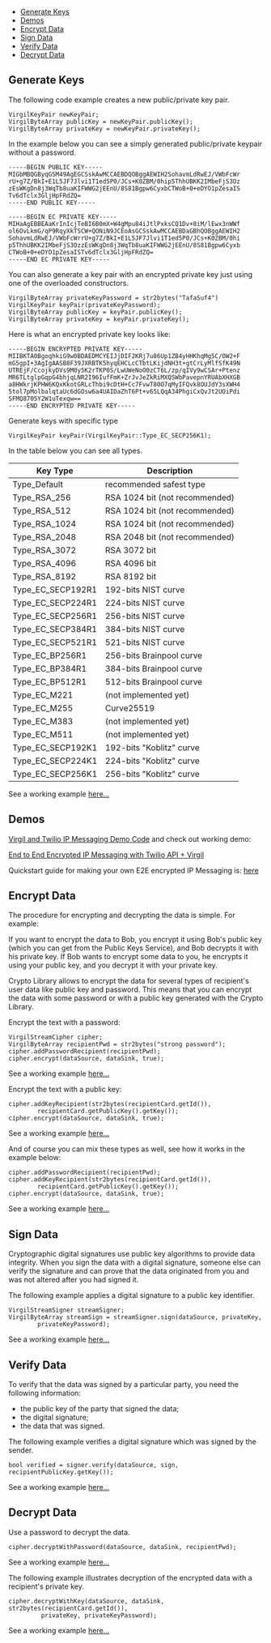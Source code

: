 
- [Generate Keys](#generate-keys)
- [Demos](#demos)
- [Encrypt Data](#encrypt-data)
- [Sign Data](#sign-data)
- [Verify Data](#verify-data)
- [Decrypt Data](#decrypt-data)

## Generate Keys

The following code example creates a new public/private key pair.

``` {.cpp}
VirgilKeyPair newKeyPair;
VirgilByteArray publicKey = newKeyPair.publicKey();
VirgilByteArray privateKey = newKeyPair.privateKey();
```
In the example below you can see a simply generated public/private keypair without a password.

```
-----BEGIN PUBLIC KEY-----
MIGbMBQGByqGSM49AgEGCSskAwMCCAEBDQOBggAEWIH2SohavmLdRwEJ/VWbFcWr
rU+g7Z/BkI+E1L5JF7Jlvi1T1ed5P0/JCs+K0ZBM/0hip5ThhUBKK2IMbeFjS3Oz
zEsWKgDn8j3WqTb8uaKIFWWG2jEEnU/8S81Bgpw6CyxbCTWoB+0+eDYO1pZesaIS
Tv6dTclx3GljHpFRdZQ=
-----END PUBLIC KEY-----

-----BEGIN EC PRIVATE KEY-----
MIHaAgEBBEAaKrInIcjTeBI6B0mX+W4gMpu84iJtlPxksCQ1Dv+8iM/lEwx3nWWf
ol6OvLkmG/qP9RqyXkTSCW+QONiN9JCEoAsGCSskAwMCCAEBDaGBhQOBggAEWIH2
SohavmLdRwEJ/VWbFcWrrU+g7Z/BkI+E1L5JF7Jlvi1T1ed5P0/JCs+K0ZBM/0hi
p5ThhUBKK2IMbeFjS3OzzEsWKgDn8j3WqTb8uaKIFWWG2jEEnU/8S81Bgpw6Cyxb
CTWoB+0+eDYO1pZesaISTv6dTclx3GljHpFRdZQ=
-----END EC PRIVATE KEY-----
```
You can also generate a key pair with an encrypted private key just using one of the overloaded constructors.

``` {.cpp}
VirgilByteArray privateKeyPassword = str2bytes("TafaSuf4")
VirgilKeyPair keyPair(privateKeyPassword);
VirgilByteArray publicKey = keyPair.publicKey();
VirgilByteArray privateKey = keyPair.privateKey();
```

Here is what an encrypted private key looks like:

```
-----BEGIN ENCRYPTED PRIVATE KEY-----
MIIBKTA0BgoqhkiG9w0BDAEDMCYEIJjDIF2KRj7u86Up1ZB4yHHKhqMg5C/OW2+F
mG5gpI+3AgIgAASB8F39JXRBTK5hyqEHCLcCTbtLKijdNH3t+gtCrLyMlfSfK49N
UTREjF/CcojkyDVs9M0y5K2rTKP0S/LwUWeNoO0zCT6L/zp/qIVy9wCSAr+Ptenz
MR6TLtglpGqpG4bhjqLNR2I96IufFmK+ZrJvJeZkRiMXQSWbPavepnYRUAbXHXGB
a8HWkrjKPHW6KQxKkotGRLcThbi9cDtH+Cc7FvwT80O7qMyIFQvk8OUJdY3sXWH4
5tol7pMolbalqtaUc6dGOsw6a4UAIDaZhT6Pt+v65LQqA34PhgiCxQvJt2UOiPdi
SFMQ8705Y2W1uTexqw==
-----END ENCRYPTED PRIVATE KEY-----
```

Generate keys with specific type

``` {.cpp}
VirgilKeyPair keyPair(VirgilKeyPair::Type_EC_SECP256K1);
```

In the table below you can see all types.

| Key Type          | Description                    |
|-------------------|--------------------------------|
| Type_Default      | recommended safest type        |
| Type_RSA_256      | RSA 1024 bit (not recommended) |
| Type_RSA_512      | RSA 1024 bit (not recommended) |
| Type_RSA_1024     | RSA 1024 bit (not recommended) |
| Type_RSA_2048     | RSA 2048 bit (not recommended) |
| Type_RSA_3072     | RSA 3072 bit                   |
| Type_RSA_4096     | RSA 4096 bit                   |
| Type_RSA_8192     | RSA 8192 bit                   |
| Type_EC_SECP192R1 | 192-bits NIST curve            |
| Type_EC_SECP224R1 | 224-bits NIST curve            |
| Type_EC_SECP256R1 | 256-bits NIST curve            |
| Type_EC_SECP384R1 | 384-bits NIST curve            |
| Type_EC_SECP521R1 | 521-bits NIST curve            |
| Type_EC_BP256R1   | 256-bits Brainpool curve       |
| Type_EC_BP384R1   | 384-bits Brainpool curve       |
| Type_EC_BP512R1   | 512-bits Brainpool curve       |
| Type_EC_M221      | (not implemented yet)          |
| Type_EC_M255      | Curve25519                     |
| Type_EC_M383      | (not implemented yet)          |
| Type_EC_M511      | (not implemented yet)          |
| Type_EC_SECP192K1 | 192-bits "Koblitz" curve       |
| Type_EC_SECP224K1 | 224-bits "Koblitz" curve       |
| Type_EC_SECP256K1 | 256-bits "Koblitz" curve       |

See a working example [here...](https://github.com/VirgilSecurity/virgil-sdk-cpp/blob/master/examples/src/keygen.cxx)

## Demos

[Virgil and Twilio IP Messaging Demo Code](https://github.com/VirgilSecurity/virgil-demo-twilio) and check out working demo:

[End to End Encrypted IP Messaging with Twilio API + Virgil](http://virgil-twilio-demo.azurewebsites.net/)

Quickstart guide for making your own E2E encrypted IP Messaging is: [here](https://github.com/VirgilSecurity/virgil-demo-twilio/tree/master/ip-messaging)

## Encrypt Data

The procedure for encrypting and decrypting the data is simple. For example:

If you want to encrypt the data to Bob, you encrypt it using Bob's public key (which you can get from the Public Keys Service), and Bob decrypts it with his private key. If Bob wants to encrypt some data to you, he encrypts it using your public key, and you decrypt it with your private key.

Crypto Library allows to encrypt the data for several types of recipient's user data like public key and password. This means that you can encrypt the data with some password or with a public key generated with the Crypto Library.

Encrypt the text with a password:

``` {.cpp}
VirgilStreamCipher cipher;
VirgilByteArray recipientPwd = str2bytes("strong password");
cipher.addPasswordRecipient(recipientPwd);
cipher.encrypt(dataSource, dataSink, true);
```
See a working example [here...](https://github.com/VirgilSecurity/virgil-sdk-cpp/blob/master/examples/src/encrypt_with_pass.cxx)

Encrypt the text with a public key:

``` {.cpp}
cipher.addKeyRecipient(str2bytes(recipientCard.getId()), 
		recipientCard.getPublicKey().getKey());
cipher.encrypt(dataSource, dataSink, true);
```
See a working example [here...](https://github.com/VirgilSecurity/virgil-sdk-cpp/blob/master/examples/src/encrypt_with_key.cxx)

And of course you can mix these types as well, see how it works in the example below:

``` {.cpp}
cipher.addPasswordRecipient(recipientPwd);
cipher.addKeyRecipient(str2bytes(recipientCard.getId()), 
		recipientCard.getPublicKey().getKey());
cipher.encrypt(dataSource, dataSink, true);
```
See a working example [here...](https://github.com/VirgilSecurity/virgil-sdk-cpp/blob/master/examples/src/encrypt_with_multiple_recipients.cxx)

## Sign Data

Cryptographic digital signatures use public key algorithms to provide data integrity. When you sign the data with a digital signature, someone else can verify the signature and can prove that the data originated from you and was not altered after you had signed it.

The following example applies a digital signature to a public key identifier.

``` {.cpp}
VirgilStreamSigner streamSigner;
VirgilByteArray streamSign = streamSigner.sign(dataSource, privateKey, 
		privateKeyPassword);
```
See a working example [here...](https://github.com/VirgilSecurity/virgil-sdk-cpp/blob/master/examples/src/sign.cxx)

## Verify Data

To verify that the data was signed by a particular party, you need the following information:

*   the public key of the party that signed the data;
*   the digital signature;
*   the data that was signed.

The following example verifies a digital signature which was signed by the sender.

``` {.cpp}
bool verified = signer.verify(dataSource, sign, recipientPublicKey.getKey());
```
See a working example [here...](https://github.com/VirgilSecurity/virgil-sdk-cpp/blob/master/examples/src/verify.cxx)

## Decrypt Data

Use a password to decrypt the data.

``` {.cpp}
cipher.decryptWithPassword(dataSource, dataSink, recipientPwd);
```
See a working example [here...](https://github.com/VirgilSecurity/virgil-sdk-cpp/blob/master/examples/src/decrypt_with_pass.cxx)

The following example illustrates decryption of the encrypted data with a recipient's private key.

``` {.cpp}
cipher.decryptWithKey(dataSource, dataSink, str2bytes(recipientCard.getId()),
		 privateKey, privateKeyPassword);
```
See a working example [here...](https://github.com/VirgilSecurity/virgil-sdk-cpp/blob/master/examples/src/decrypt_with_key.cxx)